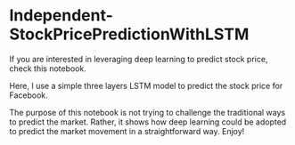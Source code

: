 # Independent-StockPricePredictionWithLSTM

If you are interested in leveraging deep learning to predict stock price, check this notebook. 

Here, I use a simple three layers LSTM model to predict the stock price for Facebook. 

The purpose of this notebook is not trying to challenge the traditional ways to predict the market.
Rather, it shows how deep learning could be adopted to predict the market movement in a straightforward way. Enjoy!
